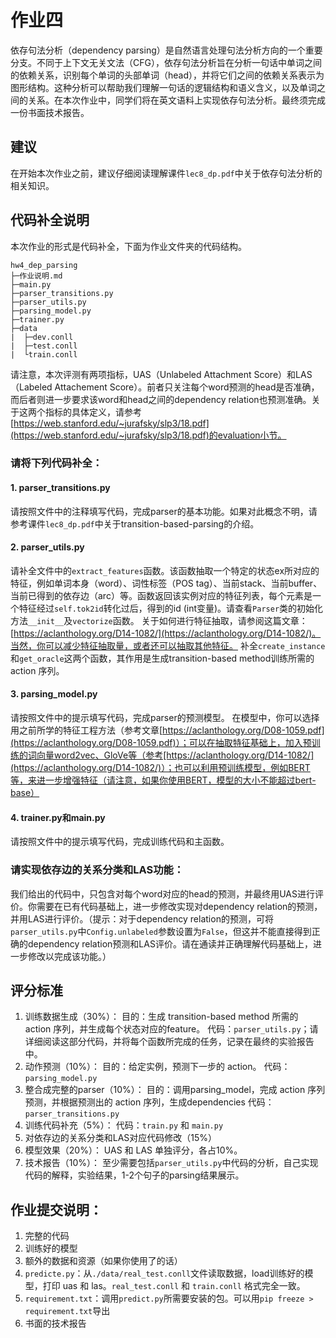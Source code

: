 # 作业四

依存句法分析（dependency parsing）是自然语言处理句法分析方向的一个重要分支。不同于上下文无关文法（CFG），依存句法分析旨在分析一句话中单词之间的依赖关系，识别每个单词的头部单词（head），并将它们之间的依赖关系表示为图形结构。这种分析可以帮助我们理解一句话的逻辑结构和语义含义，以及单词之间的关系。在本次作业中，同学们将在英文语料上实现依存句法分析。最终须完成一份书面技术报告。

## 建议
在开始本次作业之前，建议仔细阅读理解课件`lec8_dp.pdf`中关于依存句法分析的相关知识。

## 代码补全说明
本次作业的形式是代码补全，下面为作业文件夹的代码结构。
```
hw4_dep_parsing
├─作业说明.md
├─main.py
├─parser_transitions.py
├─parser_utils.py
├─parsing_model.py
├─trainer.py
├─data
|  ├─dev.conll
|  ├─test.conll
|  └train.conll
```

请注意，本次评测有两项指标，UAS（Unlabeled Attachment Score）和LAS（Labeled Attachement Score）。前者只关注每个word预测的head是否准确，而后者则进一步要求该word和head之间的dependency relation也预测准确。关于这两个指标的具体定义，请参考[https://web.stanford.edu/~jurafsky/slp3/18.pdf](https://web.stanford.edu/~jurafsky/slp3/18.pdf)的evaluation小节。

### 请将下列代码补全：
#### 1. parser_transitions.py
请按照文件中的注释填写代码，完成parser的基本功能。如果对此概念不明，请参考课件`lec8_dp.pdf`中关于transition-based-parsing的介绍。

#### 2. parser_utils.py
请补全文件中的`extract_features`函数。该函数抽取一个特定的状态ex所对应的特征，例如单词本身（word）、词性标签（POS tag）、当前stack、当前buffer、当前已得到的依存边（arc）等。函数返回该实例对应的特征列表，每个元素是一个特征经过`self.tok2id`转化过后，得到的id (int变量)。请查看`Parser`类的初始化方法`__init__`及`vectorize`函数。
关于如何进行特征抽取，请参阅这篇文章：[https://aclanthology.org/D14-1082/](https://aclanthology.org/D14-1082/)。当然，你可以减少特征抽取量，或者还可以抽取其他特征。
补全``create_instance``和``get_oracle``这两个函数，其作用是生成transition-based method训练所需的 action 序列。

#### 3. parsing_model.py
请按照文件中的提示填写代码，完成parser的预测模型。
在模型中，你可以选择用之前所学的特征工程方法（参考文章[https://aclanthology.org/D08-1059.pdf](https://aclanthology.org/D08-1059.pdf)）；可以在抽取特征基础上，加入预训练的词向量word2vec、GloVe等（参考[https://aclanthology.org/D14-1082/](https://aclanthology.org/D14-1082/)）；也可以利用预训练模型，例如BERT等，来进一步增强特征（请注意，如果你使用BERT，模型的大小不能超过bert-base）

#### 4. trainer.py和main.py
请按照文件中的提示填写代码，完成训练代码和主函数。

### 请实现依存边的关系分类和LAS功能：
我们给出的代码中，只包含对每个word对应的head的预测，并最终用UAS进行评价。你需要在已有代码基础上，进一步修改实现对dependency relation的预测，并用LAS进行评价。（提示：对于dependency relation的预测，可将`parser_utils.py`中`Config.unlabeled`参数设置为`False`，但这并不能直接得到正确的dependency relation预测和LAS评价。请在通读并正确理解代码基础上，进一步修改以完成该功能。）

## 评分标准
1. 训练数据生成（30%）：
	目的：生成 transition-based method 所需的 action 序列，并生成每个状态对应的feature。
	代码：`parser_utils.py`；请详细阅读这部分代码，并将每个函数所完成的任务，记录在最终的实验报告中。
2. 动作预测（10%）：
	目的：给定实例，预测下一步的 action。
	代码：`parsing_model.py`
3. 整合成完整的parser（10%）：
	目的：调用parsing_model，完成 action 序列预测，并根据预测出的 action 序列，生成dependencies
	代码：`parser_transitions.py`
4. 训练代码补充（5%）：
	代码：`train.py` 和 `main.py`
5. 对依存边的关系分类和LAS对应代码修改（15%）
6. 模型效果（20%）：
	UAS 和 LAS 单独评分，各占10%。
6. 技术报告（10%）：
	至少需要包括`parser_utils.py`中代码的分析，自己实现代码的解释，实验结果，1-2个句子的parsing结果展示。

## 作业提交说明：
1. 完整的代码
2. 训练好的模型
3. 额外的数据和资源（如果你使用了的话）
4. `predicte.py`：从`./data/real_test.conll`文件读取数据，load训练好的模型，打印 uas 和 las。`real_test.conll` 和 `train.conll` 格式完全一致。
5. `requirement.txt`：调用`predict.py`所需要安装的包。可以用`pip freeze > requirement.txt`导出
6. 书面的技术报告
